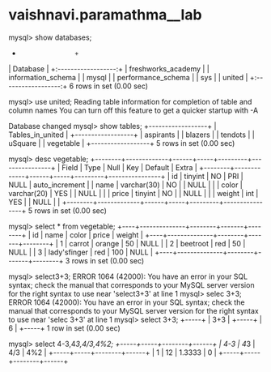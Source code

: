 # vaishnavi.paramathma__lab
mysql> show databases;
+                    +
| Database           |
+:------------------:+
| freshworks_academy |
| information_schema |
| mysql              |
| performance_schema |
| sys                |
| united             |
+:------------------:+
6 rows in set (0.00 sec)

mysql> use united;
Reading table information for completion of table and column names
You can turn off this feature to get a quicker startup with -A

Database changed
mysql> show tables;
+------------------+
| Tables_in_united |
+------------------+
| aspirants        |
| blazers          |
| tendots          |
| uSquare          |
| vegetable        |
+------------------+
5 rows in set (0.00 sec)

mysql> desc vegetable;
+--------+-------------+------+-----+---------+----------------+
| Field  | Type        | Null | Key | Default | Extra          |
+--------+-------------+------+-----+---------+----------------+
| id     | tinyint     | NO   | PRI | NULL    | auto_increment |
| name   | varchar(30) | NO   |     | NULL    |                |
| color  | varchar(20) | YES  |     | NULL    |                |
| price  | tinyint     | NO   |     | NULL    |                |
| weight | int         | YES  |     | NULL    |                |
+--------+-------------+------+-----+---------+----------------+
5 rows in set (0.00 sec)

mysql> select * from vegetable;
+----+--------------+--------+-------+--------+
| id | name         | color  | price | weight |
+----+--------------+--------+-------+--------+
|  1 | carrot       | orange |    50 |   NULL |
|  2 | beetroot     | red    |    50 |   NULL |
|  3 | lady'sfinger | red    |   100 |   NULL |
+----+--------------+--------+-------+--------+
3 rows in set (0.00 sec)

mysql> select3+3;
ERROR 1064 (42000): You have an error in your SQL syntax; check the manual that corresponds to your MySQL server version for the right syntax to use near 'select3+3' at line 1
mysql> selec 3+3;
ERROR 1064 (42000): You have an error in your SQL syntax; check the manual that corresponds to your MySQL server version for the right syntax to use near 'selec 3+3' at line 1
mysql> select 3+3;
+-----+
| 3+3 |
+-----+
|   6 |
+-----+
1 row in set (0.00 sec)

mysql> select 4-3,4*3,4/3,4%2;
+-----+-----+--------+------+
| 4-3 | 4*3 | 4/3    | 4%2  |
+-----+-----+--------+------+
|   1 |  12 | 1.3333 |    0 |
+-----+-----+--------+------+
